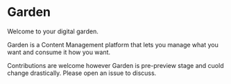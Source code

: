 # Garden

Welcome to your digital garden.

Garden is a Content Management platform that lets you manage what you want and consume it how you want. 

Contributions are welcome however Garden is pre-preview stage and cuold change drastically. Please open an issue to discuss.
